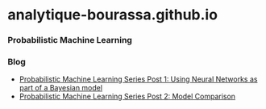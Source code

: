 # analytique-bourassa.github.io

### Probabilistic Machine Learning

### Blog

- [Probabilistic Machine Learning Series Post 1: Using Neural Networks as part of a Bayesian model](https://towardsdatascience.com/probabilistic-machine-learning-series-post-1-c8809652dd60)
- [Probabilistic Machine Learning Series Post 2: Model Comparison](https://medium.com/towards-data-science/probabilistic-machine-learning-series-post-2-model-comparison-5c6504beb235)
